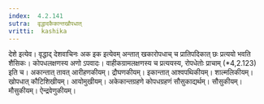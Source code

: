 ```yaml
---
index:  4.2.141
sutra:  वृद्धादकैकान्तखौपधात्
vritti:  kashika 
---
```


देशे इत्येव। वृद्धाद् देशवाचिनः अक इक इत्येवम् अन्तात् खकारोपधाच् च प्रातिपदिकात् छः प्रत्ययो भवति शैसिकः। कोपधलक्षणस्य अणो ऽपवादः। वाहीकग्रामलक्षणस्य च प्रत्ययस्य, रोपधेतोः प्राचाम् (*4,2.123) इति च। अकान्तात् तावत् आरीहणकीयम्। द्रौघणकीयम्। इकान्तात् आश्वपथिकीयम्। शाल्मलिकीयम्। खोपधात् कौटिशिखीयम्। आयोमुखीयम्। अकेकान्तग्रहणे कोपधग्रहणं सौसुकाद्यर्थम्। सौसुकीयम्। मौसुकीयम्। ऐन्द्रवेणुकीयम्।

